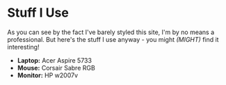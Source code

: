 # Stuff I Use
As you can see by the fact I've barely styled this site, I'm by no means a professional. But here's the stuff I use anyway - you might _(MIGHT)_ find it interesting!

* **Laptop:** Acer Aspire 5733
* **Mouse:** Corsair Sabre RGB
* **Monitor:** HP w2007v 